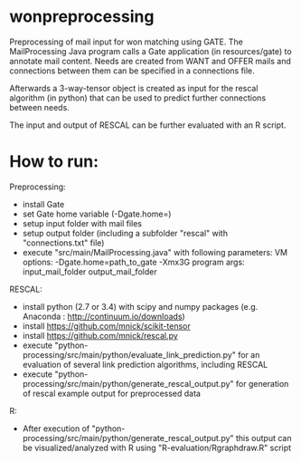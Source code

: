 wonpreprocessing
================
Preprocessing of mail input for won matching using GATE. The MailProcessing
Java program calls a Gate application (in resources/gate) to annotate mail content.
Needs are created from WANT and OFFER mails and connections between them can
be specified in a connections file.

Afterwards a 3-way-tensor object is created as input for the rescal
algorithm (in python) that can be used to predict further connections between needs.

The input and output of RESCAL can be further evaluated with an R script.


How to run:
============

Preprocessing:
* install Gate
* set Gate home variable (-Dgate.home=<to gate base folder>)
* setup input folder with mail files
* setup output folder (including a subfolder "rescal" with "connections.txt" file)
* execute "src/main/MailProcessing.java" with following parameters:
VM options: -Dgate.home=path_to_gate -Xmx3G
program args: input_mail_folder output_mail_folder


RESCAL:
* install python (2.7 or 3.4) with scipy and numpy packages (e.g. Anaconda : http://continuum.io/downloads)
* install https://github.com/mnick/scikit-tensor
* install https://github.com/mnick/rescal.py
* execute "python-processing/src/main/python/evaluate_link_prediction.py" for an evaluation of several link
prediction algorithms, including RESCAL
* execute "python-processing/src/main/python/generate_rescal_output.py" for generation of rescal example output for preprocessed data

R:
* After execution of "python-processing/src/main/python/generate_rescal_output.py" this output can be
visualized/analyzed with R using "R-evaluation/Rgraphdraw.R" script



